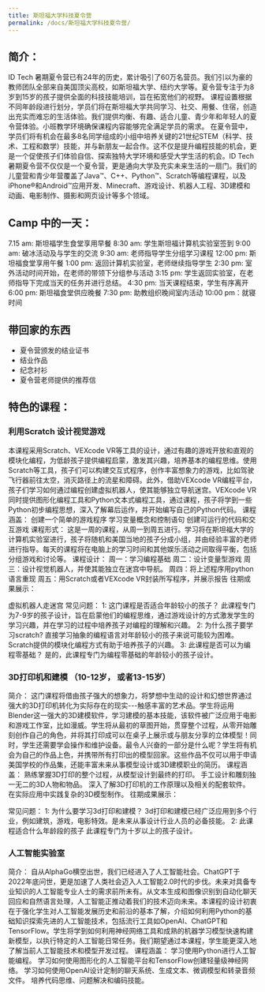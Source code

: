 ```yaml
---
title: 斯坦福大学科技夏令营
permalink: /docs/斯坦福大学科技夏令营/
---
```


## 简介： 
ID Tech 暑期夏令营已有24年的历史，累计吸引了60万名营员。我们引以为豪的教师团队全部来自美国顶尖高校，如斯坦福大学、纽约大学等。夏令营专注于为8岁到15岁的孩子提供全面的科技技能培训，旨在拓宽他们的视野。
课程设置根据不同年龄段进行划分，学员们将在斯坦福大学共同学习、社交、用餐、住宿，创造出充实而难忘的生活体验。我们提供均衡、有趣、适合儿童、青少年和年轻人的夏令营体验。小班教学环境确保课程内容能够完全满足学员的需求。
在夏令营中，学员们将有机会在最多8名同学组成的小组中培养关键的21世纪STEM（科学、技术、工程和数学）技能，并与新朋友一起合作。这不仅是提升编程技能的机会，更是一个促使孩子们体验自信、探索独特大学环境和感受大学生活的机会。ID Tech暑期夏令营不仅仅是一个夏令营，更是通向大学及充实未来生活的一扇门。我们的儿童营和青少年营覆盖了Java™、C++、Python™、Scratch等编程课程，以及iPhone®和Android™应用开发、Minecraft、游戏设计、机器人工程、3D建模和动画、电影制作、摄影和网页设计等多个领域。

## Camp 中的一天：
7.15 am: 斯坦福学生食堂享用早餐
8:30 am: 学生斯坦福计算机实验室签到
9:00 am: 破冰活动及与学生的交流
9:30 am: 老师指导学生分组学习课程 
12:00 pm: 斯坦福食堂享用午餐
1:00 pm: 返回计算机实验室，老师继续指导学生
2:30 pm: 室外活动时间开始，在老师的带领下分组参与活动
3:15 pm: 学生返回实验室，在老师指导下完成当天的任务并进行总结。 
4:30 pm: 当天课程结束，学生有序离开
6:00 pm: 斯坦福食堂供应晚餐
7:30 pm: 助教组织晚间室内活动
10:00 pm：就寝时间

## 带回家的东西
* 夏令营颁发的结业证书
* 结业作品
* 纪念衬衫
* 夏令营老师提供的推荐信
  
## 特色的课程：
### 利用Scratch 设计视觉游戏
 
本课程采用Scratch、VEXcode VR等工具的设计，通过有趣的游戏开放和直观的模块化编程，为低龄孩子提供编程启蒙，激发其兴趣，培养基本的编程思维。使用Scratch等工具，孩子们可以构建交互式程序，创作丰富想象力的游戏，比如驾驶飞行器前往太空，消灭路径上的流星和障碍。此外，借助VEXcode VR编程平台，孩子们学习如何通过编程创建虚拟机器人，使其能够独立导航迷宫。VEXcode VR同时提供图形化编程工具和Python文本式编程工具，通过课程，孩子将学到一些Python初步编程思想，深入了解幕后运作，并开始编写自己的Python代码。
课程涵盖： 
创建一个简单的游戏程序
学习变量概念和控制语句
创建可运行的代码和交互游戏
课程形式： 
这是一周的课程，从周一到周五进行。学习将在斯坦福大学的计算机实验室进行，孩子将随机和美国当地的孩子分成小组，并由经验丰富的老师进行指导。每天的课程将在电脑上的学习时间和其他娱乐活动之间取得平衡，包括分组游戏和讨论等。
课程设计： 
周一：学习编程基础
周二：设计变量型游戏
周三：设计视觉机器人，并使其能独立在迷宫中导航。
周四：将上述程序用python语言重现
周五：用Scratch或者VEXcode VR封装所写程序，并展示报告
往期成果展示：

虚拟机器人走迷宫
常见问题： 
1: 这门课程是否适合年龄较小的孩子？
此课程专门为7-9岁的孩子设计，旨在启蒙他们的编程思维，通过游戏设计的方式激发学生的学习兴趣，并在学习的过程中培养孩子对编程的理解和兴趣。 
2: 为什么孩子要学习scratch? 
直接学习抽象的编程语言对年龄较小的孩子来说可能较为困难。Scratch提供的模块化编程方式有助于培养孩子的兴趣。
3: 此课程是否可以为编程零基础？
是的，此课程专门为编程零基础的年龄较小的孩子设计。

### 3D打印机和建模 （10-12岁， 或者13-15岁）
简介： 
这门课程将借由孩子强大的想象力，将梦想中生动的设计和幻想世界通过强大的3D打印机转化为实际存在的现实---触感丰富的艺术品。学生将运用Blender这一强大的3D建模软件，学习建模的基本技能，该软件被广泛应用于电影和游戏工作室，比如漫威。学生将从最初的草图开始，贯穿整个过程，从零开始雕刻创作自己的角色，并将其打印成可以在桌子上展示或与朋友分享的立体模型！同时，学生还需要学会操作和维护设备。最令人兴奋的一部分是什么呢？学生将有机会为自己的作品上色，并携带所有打印出的模型回家。这些作品不仅可以用于申请美国学校的作品集，还能丰富未来从事模型设计或3D建模职业的简历。
课程涵盖： 
熟练掌握3D打印的整个过程，从模型设计到最终的打印。 
手工设计和雕刻独一无二的3D人物和物品。 
深入了解3D打印机的工作原理以及相关的配套软件。 
在实际应用中实践复杂的3D模型制作。
往期成果展示：

常见问题： 
1: 为什么要学习3d打印和建模？
3d打印和建模已经广泛应用到多个行业，例如建筑，游戏，电影特效。是未来从事设计行业人员的必备技能。 
2: 此课程适合什么年龄段的孩子
此课程专门为十岁以上的孩子设计。 

### 人工智能实验室
简介：
自从AlphaGo横空出世，我们已经进入了人工智能社会。ChatGPT于2022年底问世，更是加速了人类社会迈入人工智能2.0时代的步伐。未来对具备专业知识的人工智能专业人士的需求前所未有。从文本生成和图像识别到自动化聊天回应和自然语言处理，人工智能正推动着我们的技术迈向未来。本课程的设计初衷在于强化学生对人工智能发展历史和前沿的基本了解，介绍如何利用Python的基础知识探索先进的人工智能技术，包括流行工具如OpenAI、ChatGPT和TensorFlow。学生将学到如何利用神经网络工具和成熟的机器学习模型快速构建新模型，以执行特定的人工智能日常任务。我们期望通过本课程，学生能更深入地了解当前人工智能技术和模型开发过程。
课程涵盖： 
学习使用Python进行人工智能编程。
学习如何使用图形化的人工智能平台和TensorFlow创建轻量级神经网络。 
学习如何使用OpenAI设计定制的聊天系统、生成文本、微调模型和转录音频文件。
培养代码思维、问题解决和编码技能。

